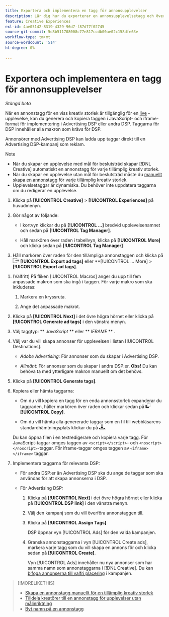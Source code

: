 ```yaml
---
title: Exportera och implementera en tagg för annonsupplevelser
description: Lär dig hur du exporterar en annonsupplevelsetagg och överför den till en Advertising DSP-kampanj.
feature: Creative Experiences
exl-id: 4ae05142-8319-4329-96d7-f87d77f02745
source-git-commit: 5d8b511708008c77e817ccdb00ae02c158dfe63e
workflow-type: tm+mt
source-wordcount: '514'
ht-degree: 0%

---
```


# Exportera och implementera en tagg för annonsupplevelser

*Stängd beta*

När en annonstagg för en viss kreativ storlek är tillgänglig för en [live](experience-about.md#experience-statuses) -upplevelse, kan du generera och kopiera taggen i JavaScript- och iframe-format för implementering i Advertising DSP eller andra DSP. Taggarna för DSP innehåller alla makron som krävs för DSP.

Annonsörer med Advertising DSP kan ladda upp taggar direkt till en Advertising DSP-kampanj som reklam.

>[!NOTE]
>
>* När du skapar en upplevelse med mål för beslutsträd skapar [!DNL Creative] automatiskt en annonstagg för varje tillämplig kreativ storlek.
>* När du skapar en upplevelse utan mål för beslutsträd måste du [manuellt skapa en annonstagg](experience-tag-create-manually.md) för varje tillämplig kreativ storlek.
>* Upplevelsetaggar är dynamiska. Du behöver inte uppdatera taggarna om du redigerar en upplevelse.

1. Klicka på **[!UICONTROL Creative]** > **[!UICONTROL Experiences]** på huvudmenyn.

1. Gör något av följande:<!-- I see multiselect, but it's not actually working for me as of 2/3 so I don't know how exporting multiple tags works.-->

   * I kortvyn klickar du på **[!UICONTROL ...]** bredvid upplevelsenamnet och sedan på **[!UICONTROL Tag Manager]**.

   * Håll markören över raden i tabellvyn, klicka på **[!UICONTROL More]** och klicka sedan på **[!UICONTROL Tag Manager]**

1. Håll markören över raden för den tillämpliga annonstaggen och klicka på ![Exportera annonstaggar](/help/creative/assets/export.png "Exportera annonstaggar") **[!UICONTROL Export ad tags]** eller **[!UICONTROL ... More] > **[!UICONTROL Export ad tags]**.

<!-- Tag Manager has only a list view, but no card view, as of 2/2. -->

1. (Valfritt) På fliken [!UICONTROL Macros] anger du upp till fem anpassade makron som ska ingå i taggen. För varje makro som ska inkluderas:

   1. Markera en kryssruta.<!-- Explain more -->

   1. Ange det anpassade makrot.<!-- Explain more -->

1. Klicka på **[!UICONTROL Next]** i det övre högra hörnet eller klicka på **[!UICONTROL Generate ad tags]** i den vänstra menyn.

1. Välj taggtyp: ** *JavaScript<!-- sic -->* ** eller ** *IFRAME* ** <!-- sic -->.

1. Välj var du vill skapa annonser för upplevelsen i listan [!UICONTROL Destinations].

   * *Adobe Advertising:* För annonser som du skapar i Advertising DSP.

   * *Allmänt:* För annonser som du skapar i andra DSP:er. **Obs!** Du kan behöva ta med ytterligare makron manuellt om det behövs.

1. Klicka på **[!UICONTROL Generate tags]**.

1. Kopiera eller hämta taggarna:

   * Om du vill kopiera en tagg för en enda annonsstorlek expanderar du taggraden, håller markören över raden och klickar sedan på ![Kopiera](/help/creative/assets/copy.png "Kopiera") **[!UICONTROL Copy]**.<!-- why diff than "Copy to clipboard icon used to copy macros for creatives? -->

   * Om du vill hämta alla genererade taggar som en fil till webbläsarens standardhämtningsplats klickar du på ![Hämta taggar](/help/creative/assets/download.png "Hämta taggar").

   Du kan öppna filen i en textredigerare och kopiera varje tagg. För JavaScript-taggar omges taggen av `<script></script>`- och `<noscript></noscript>`-taggar. För iframe-taggar omges taggen av `<iframe></iframe>` taggar.

1. Implementera taggarna för relevanta DSP:

   * För andra DSP:er än Advertising DSP ska du ange de taggar som ska användas för att skapa annonserna i DSP.

   * För Advertising DSP:

      1. Klicka på **[!UICONTROL Next]** i det övre högra hörnet eller klicka på **[!UICONTROL DSP link]** i den vänstra menyn.

      1. Välj den kampanj som du vill överföra annonstaggen till.

      1. Klicka på **[!UICONTROL Assign Tags]**.

         DSP öppnar vyn [!UICONTROL Ads] för den valda kampanjen.

      1. Granska annonstaggarna i vyn [!UICONTROL Create ads], markera varje tagg som du vill skapa en annons för och klicka sedan på **[!UICONTROL Create]**.

         Vyn [!UICONTROL Ads] innehåller nu nya annonser som har samma namn som annonstaggarna i [!DNL Creative]. Du kan [bifoga annonserna till valfri placering](/help/dsp/campaign-management/ads/ad-attach-to-placement.md) i kampanjen.

<!-- no way to get back to the Creative Tag Manager -- you have to click back through the main menu -->

<!-- Add this info, with descriptions:

## Ad tag formats

### JavaScript

### Iframe

-->

>[!MORELIKETHIS]
>
>* [Skapa en annonstagg manuellt för en tillämplig kreativ storlek](experience-tag-create-manually.md)
>* [Tilldela kreatörer till en annonstagg för upplevelser utan målinriktning](experience-tag-assign-creatives.md)
>* [Byt namn på en annonstagg](experience-tag-rename.md)

